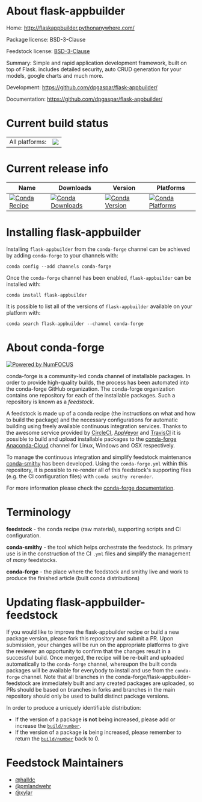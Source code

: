 About flask-appbuilder
======================

Home: http://flaskappbuilder.pythonanywhere.com/

Package license: BSD-3-Clause

Feedstock license: [BSD-3-Clause](https://github.com/conda-forge/flask-appbuilder-feedstock/blob/master/LICENSE.txt)

Summary: Simple and rapid application development framework, built on top of Flask. includes detailed security, auto CRUD generation for your models, google charts and much more.

Development: https://github.com/dpgaspar/flask-appbuilder/

Documentation: https://github.com/dpgaspar/flask-appbuilder/

Current build status
====================


<table><tr><td>All platforms:</td>
    <td>
      <a href="https://dev.azure.com/conda-forge/feedstock-builds/_build/latest?definitionId=2938&branchName=master">
        <img src="https://dev.azure.com/conda-forge/feedstock-builds/_apis/build/status/flask-appbuilder-feedstock?branchName=master">
      </a>
    </td>
  </tr>
</table>

Current release info
====================

| Name | Downloads | Version | Platforms |
| --- | --- | --- | --- |
| [![Conda Recipe](https://img.shields.io/badge/recipe-flask--appbuilder-green.svg)](https://anaconda.org/conda-forge/flask-appbuilder) | [![Conda Downloads](https://img.shields.io/conda/dn/conda-forge/flask-appbuilder.svg)](https://anaconda.org/conda-forge/flask-appbuilder) | [![Conda Version](https://img.shields.io/conda/vn/conda-forge/flask-appbuilder.svg)](https://anaconda.org/conda-forge/flask-appbuilder) | [![Conda Platforms](https://img.shields.io/conda/pn/conda-forge/flask-appbuilder.svg)](https://anaconda.org/conda-forge/flask-appbuilder) |

Installing flask-appbuilder
===========================

Installing `flask-appbuilder` from the `conda-forge` channel can be achieved by adding `conda-forge` to your channels with:

```
conda config --add channels conda-forge
```

Once the `conda-forge` channel has been enabled, `flask-appbuilder` can be installed with:

```
conda install flask-appbuilder
```

It is possible to list all of the versions of `flask-appbuilder` available on your platform with:

```
conda search flask-appbuilder --channel conda-forge
```


About conda-forge
=================

[![Powered by NumFOCUS](https://img.shields.io/badge/powered%20by-NumFOCUS-orange.svg?style=flat&colorA=E1523D&colorB=007D8A)](http://numfocus.org)

conda-forge is a community-led conda channel of installable packages.
In order to provide high-quality builds, the process has been automated into the
conda-forge GitHub organization. The conda-forge organization contains one repository
for each of the installable packages. Such a repository is known as a *feedstock*.

A feedstock is made up of a conda recipe (the instructions on what and how to build
the package) and the necessary configurations for automatic building using freely
available continuous integration services. Thanks to the awesome service provided by
[CircleCI](https://circleci.com/), [AppVeyor](https://www.appveyor.com/)
and [TravisCI](https://travis-ci.com/) it is possible to build and upload installable
packages to the [conda-forge](https://anaconda.org/conda-forge)
[Anaconda-Cloud](https://anaconda.org/) channel for Linux, Windows and OSX respectively.

To manage the continuous integration and simplify feedstock maintenance
[conda-smithy](https://github.com/conda-forge/conda-smithy) has been developed.
Using the ``conda-forge.yml`` within this repository, it is possible to re-render all of
this feedstock's supporting files (e.g. the CI configuration files) with ``conda smithy rerender``.

For more information please check the [conda-forge documentation](https://conda-forge.org/docs/).

Terminology
===========

**feedstock** - the conda recipe (raw material), supporting scripts and CI configuration.

**conda-smithy** - the tool which helps orchestrate the feedstock.
                   Its primary use is in the construction of the CI ``.yml`` files
                   and simplify the management of *many* feedstocks.

**conda-forge** - the place where the feedstock and smithy live and work to
                  produce the finished article (built conda distributions)


Updating flask-appbuilder-feedstock
===================================

If you would like to improve the flask-appbuilder recipe or build a new
package version, please fork this repository and submit a PR. Upon submission,
your changes will be run on the appropriate platforms to give the reviewer an
opportunity to confirm that the changes result in a successful build. Once
merged, the recipe will be re-built and uploaded automatically to the
`conda-forge` channel, whereupon the built conda packages will be available for
everybody to install and use from the `conda-forge` channel.
Note that all branches in the conda-forge/flask-appbuilder-feedstock are
immediately built and any created packages are uploaded, so PRs should be based
on branches in forks and branches in the main repository should only be used to
build distinct package versions.

In order to produce a uniquely identifiable distribution:
 * If the version of a package **is not** being increased, please add or increase
   the [``build/number``](https://conda.io/docs/user-guide/tasks/build-packages/define-metadata.html#build-number-and-string).
 * If the version of a package **is** being increased, please remember to return
   the [``build/number``](https://conda.io/docs/user-guide/tasks/build-packages/define-metadata.html#build-number-and-string)
   back to 0.

Feedstock Maintainers
=====================

* [@halldc](https://github.com/halldc/)
* [@pmlandwehr](https://github.com/pmlandwehr/)
* [@xylar](https://github.com/xylar/)

